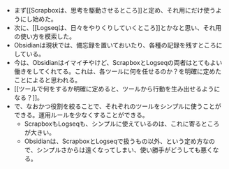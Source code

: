 - まず[[Scrapboxは、思考を駆動させるところ]]と定め、それ用にだけ使うようにし始めた。
- 次に、[[Logseqは、日々をやりくりしていくところ]]とかなと思い、それ用の使い方を模索した。
- Obsidianは現状では、備忘録を置いておいたり、各種の記録を残すところにしている。
- 今は、Obsidianはイマイチやけど、ScrapboxとLogseqの両者はとてもよい働きをしてくれてる。これは、各ツールに何を任せるのか？を明確に定めたことによると思われる。
- [[ツールで何をするか明確に定めると、ツールから行動を生み出せるようになる？]]。
- で、なおかつ役割を絞ることで、それぞれのツールをシンプルに使うことができる。運用ルールを少なくすることができる。
	- ScrapboxもLogseqも、シンプルに使えているのは、これに寄るところが大きい。
	- Obsidianは、ScrapboxとLogseqで扱うもの以外、という定め方なので、シンプルさからは遠くなってしまい、使い勝手がどうしても悪くなる。
